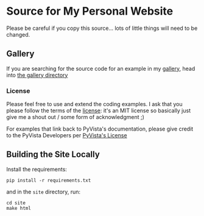 # Source for My Personal Website

Please be careful if you copy this source... lots of little things will need
to be changed.

## Gallery

If you are searching for the source code for an example in my [gallery](file:///Users/bane/Software/personal/banesullivan/site/_build/html/pyvista/examples/index.html),
head into [the gallery directory](https://github.com/banesullivan/mywebsite/tree/main/pyvista-examples)

### License

Please feel free to use and extend the coding examples. I ask that you please follow the terms of the [license](./LICENSE): it's an MIT license so basically just give me a shout out / some form of acknowledgment ;)

For examples that link back to PyVista's documentation, please give credit to the PyVista Developers per [PyVista's License](https://docs.pyvista.org/getting-started/authors.html#license)


## Building the Site Locally

Install the requirements:

```
pip install -r requirements.txt
```

and in the `site` directory, run:

```
cd site
make html
```
